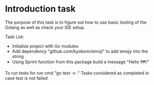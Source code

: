 # Introduction task 

The purpose of this task is to figure out how to use basic tooling of the Golang as well as check your IDE setup.

Task List:
* Initialize project with Go modules
* Add dependency "github.com/kyokomi/emoji" to add emojy into the string
* Using Sprint function from this package build a message "Hello 🗺️!"

To run tests for run cmd "go test -v ."
Tasks considered as completed in case test is not failed

